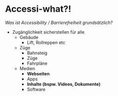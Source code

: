 # Accessi-what?!

*Was ist Accessibility / Barrierefreiheit grundsätzlich?*

- Zugänglichkeit sicherstellen für alle
	- Gebäude
		- Lift, Rollreppen etc
	- Züge
		- Bahnsteig
		- Züge
		- Fahrpläne
	- Medien
		- **Webseiten**
		- Apps
		- **Inhalte (bspw. Videos, Dokumente)**
		- Software